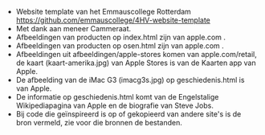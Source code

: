 - Website template van het Emmauscollege Rotterdam https://github.com/emmauscollege/4HV-website-template
- Met dank aan meneer Cammeraat.
- Afbeeldingen van producten op index.html zijn van apple.com .
- Afbeeldingen van producten op osen.html zijn van apple.com .
- Afbeeldingen uit afbeeldingen/apple-stores komen van apple.com/retail, de kaart (kaart-amerika.jpg) van Apple Stores is van de Kaarten app van Apple.
- De afbeelding van de iMac G3 (imacg3s.jpg) op geschiedenis.html is van Apple.
- De informatie op geschiedenis.html komt van de Engelstalige Wikipediapagina van Apple en de biografie van Steve Jobs.
- Bij code die geïnspireerd is op of gekopieerd van andere site's is de bron vermeld, zie voor die bronnen de bestanden.